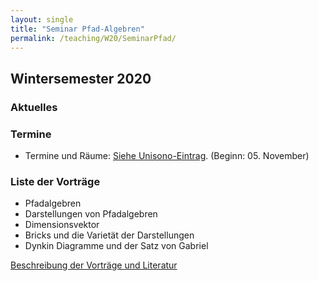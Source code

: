 ```yaml
---
layout: single
title: "Seminar Pfad-Algebren"
permalink: /teaching/W20/SeminarPfad/
---
```


## Wintersemester 2020

### Aktuelles

### Termine

* Termine und Räume: [Siehe Unisono-Eintrag](https://unisono.uni-siegen.de/). (Beginn: 05. November)

### Liste der Vorträge

* Pfadalgebren
* Darstellungen von Pfadalgebren
* Dimensionsvektor
* Bricks und die Varietät der Darstellungen
* Dynkin Diagramme und der Satz von Gabriel

[Beschreibung der Vorträge und Literatur](https://algebra.mathematik.uni-siegen.de/barakat/Lehre/Seminar_Pfadalgebren/Programm/Seminarplan_Pfadalgebren.pdf)
